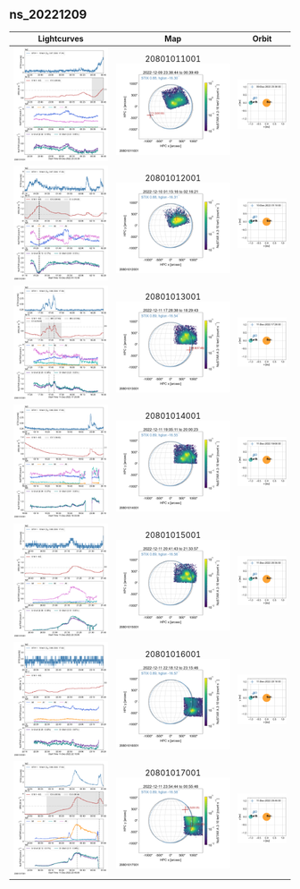 ## ns_20221209
 
|  Lightcurves |  Map | Orbit |
|:---:|:---:|:---:|
|[![](ltc_20221209_2330_20801011001_ngs.png)](ltc_20221209_2330_20801011001_ngs.png)|20801011001<br/>[![](map_20221209_2330_20801011001_ngs.png)](map_20221209_2330_20801011001_ngs.png)|[![](orbeph_20221209_2330_20801011001_ngs.png)](orbeph_20221209_2330_20801011001_ngs.png)|
|[![](ltc_20221210_0110_20801012001_ngs.png)](ltc_20221210_0110_20801012001_ngs.png)|20801012001<br/>[![](map_20221210_0110_20801012001_ngs.png)](map_20221210_0110_20801012001_ngs.png)|[![](orbeph_20221210_0110_20801012001_ngs.png)](orbeph_20221210_0110_20801012001_ngs.png)|
|[![](ltc_20221211_1720_20801013001_ngs.png)](ltc_20221211_1720_20801013001_ngs.png)|20801013001<br/>[![](map_20221211_1720_20801013001_ngs.png)](map_20221211_1720_20801013001_ngs.png)|[![](orbeph_20221211_1720_20801013001_ngs.png)](orbeph_20221211_1720_20801013001_ngs.png)|
|[![](ltc_20221211_1900_20801014001_ngs.png)](ltc_20221211_1900_20801014001_ngs.png)|20801014001<br/>[![](map_20221211_1900_20801014001_ngs.png)](map_20221211_1900_20801014001_ngs.png)|[![](orbeph_20221211_1900_20801014001_ngs.png)](orbeph_20221211_1900_20801014001_ngs.png)|
|[![](ltc_20221211_2035_20801015001_ngs.png)](ltc_20221211_2035_20801015001_ngs.png)|20801015001<br/>[![](map_20221211_2035_20801015001_ngs.png)](map_20221211_2035_20801015001_ngs.png)|[![](orbeph_20221211_2035_20801015001_ngs.png)](orbeph_20221211_2035_20801015001_ngs.png)|
|[![](ltc_20221211_2210_20801016001_ngs.png)](ltc_20221211_2210_20801016001_ngs.png)|20801016001<br/>[![](map_20221211_2210_20801016001_ngs.png)](map_20221211_2210_20801016001_ngs.png)|[![](orbeph_20221211_2210_20801016001_ngs.png)](orbeph_20221211_2210_20801016001_ngs.png)|
|[![](ltc_20221211_2345_20801017001_ngs.png)](ltc_20221211_2345_20801017001_ngs.png)|20801017001<br/>[![](map_20221211_2345_20801017001_ngs.png)](map_20221211_2345_20801017001_ngs.png)|[![](orbeph_20221211_2345_20801017001_ngs.png)](orbeph_20221211_2345_20801017001_ngs.png)|
